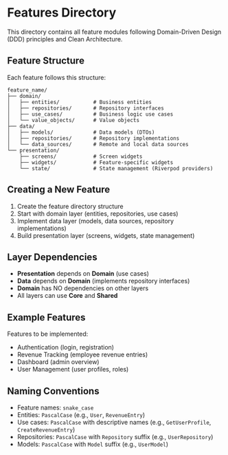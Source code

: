 # Features Directory

This directory contains all feature modules following Domain-Driven Design (DDD) principles and Clean Architecture.

## Feature Structure

Each feature follows this structure:

```
feature_name/
├── domain/
│   ├── entities/           # Business entities
│   ├── repositories/       # Repository interfaces
│   ├── use_cases/          # Business logic use cases
│   └── value_objects/      # Value objects
├── data/
│   ├── models/             # Data models (DTOs)
│   ├── repositories/       # Repository implementations
│   └── data_sources/       # Remote and local data sources
└── presentation/
    ├── screens/            # Screen widgets
    ├── widgets/            # Feature-specific widgets
    └── state/              # State management (Riverpod providers)
```

## Creating a New Feature

1. Create the feature directory structure
2. Start with domain layer (entities, repositories, use cases)
3. Implement data layer (models, data sources, repository implementations)
4. Build presentation layer (screens, widgets, state management)

## Layer Dependencies

- **Presentation** depends on **Domain** (use cases)
- **Data** depends on **Domain** (implements repository interfaces)
- **Domain** has NO dependencies on other layers
- All layers can use **Core** and **Shared**

## Example Features

Features to be implemented:
- Authentication (login, registration)
- Revenue Tracking (employee revenue entries)
- Dashboard (admin overview)
- User Management (user profiles, roles)

## Naming Conventions

- Feature names: `snake_case`
- Entities: `PascalCase` (e.g., `User`, `RevenueEntry`)
- Use cases: `PascalCase` with descriptive names (e.g., `GetUserProfile`, `CreateRevenueEntry`)
- Repositories: `PascalCase` with `Repository` suffix (e.g., `UserRepository`)
- Models: `PascalCase` with `Model` suffix (e.g., `UserModel`)
